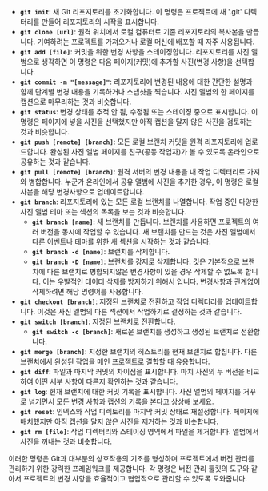 - **`git init`**: 새 Git 리포지토리를 초기화합니다. 이 명령은 프로젝트에 새 '.git' 디렉터리를 만들어 리포지토리의 시작을 표시합니다.
- **`git clone [url]`**: 원격 위치에서 로컬 컴퓨터로 기존 리포지토리의 복사본을 만듭니다. 기여하려는 프로젝트를 가져오거나 로컬 머신에 배포할 때 자주 사용됩니다.
- **`git add [file]`**: 커밋을 위한 변경 사항을 스테이징합니다. 리포지토리를 사진 앨범으로 생각하면 이 명령은 다음 페이지(커밋)에 추가할 사진(변경 사항)을 선택합니다.
- **`git commit -m "[message]"`**: 리포지토리에 변경된 내용에 대한 간단한 설명과 함께 단계별 변경 내용을 기록하거나 스냅샷을 찍습니다. 사진 앨범의 한 페이지를 캡션으로 마무리하는 것과 비슷합니다.
- **`git status`**: 변경 상태를 추적 안 됨, 수정됨 또는 스테이징 중으로 표시합니다. 이 명령은 페이지에 넣을 사진을 선택했지만 아직 캡션을 달지 않은 사진을 검토하는 것과 비슷합니다.
- **`git push [remote] [branch]`**: 모든 로컬 브랜치 커밋을 원격 리포지토리에 업로드합니다. 완성된 사진 앨범 페이지를 친구(공동 작업자)가 볼 수 있도록 온라인으로 공유하는 것과 같습니다.
- **`git pull [remote] [branch]`**: 원격 서버의 변경 내용을 내 작업 디렉터리로 가져와 병합합니다. 누군가 온라인에서 공유 앨범에 사진을 추가한 경우, 이 명령은 로컬 사본을 해당 변경사항으로 업데이트합니다.
- **`git branch`**: 리포지토리에 있는 모든 로컬 브랜치를 나열합니다. 작업 중인 다양한 사진 앨범 테마 또는 섹션의 목록을 보는 것과 비슷합니다.
  - **`git branch [name]`**: 새 브랜치를 만듭니다. 브랜치를 사용하면 프로젝트의 여러 버전을 동시에 작업할 수 있습니다. 새 브랜치를 만드는 것은 사진 앨범에서 다른 이벤트나 테마를 위한 새 섹션을 시작하는 것과 같습니다.
  - **`git branch -d [name]`**: 브랜치를 삭제합니다.
  - **`git branch -D [name]`**: 브랜치를 강제로 삭제합니다. 깃은 기본적으로 브랜치에 다른 브랜치로 병합되지않은 변경사항이 있을 경우 삭제할 수 없도록 합니다. 이는 우발적인 데이터 삭제를 방지하기 위해서 입니다. 변경사항과 관계없이 삭제하려면 해당 명령어를 사용합니다.
- **`git checkout [branch]`**: 지정된 브랜치로 전환하고 작업 디렉터리를 업데이트합니다. 이것은 사진 앨범의 다른 섹션에서 작업하기로 결정하는 것과 같습니다.
- **`git switch [branch]`**: 지정된 브랜치로 전환합니다.
  - **`git switch -c [branch]`**: 새로운 브랜치를 생성하고 생성된 브랜치로 전환합니다.
- **`git merge [branch]`**: 지정한 브랜치의 히스토리를 현재 브랜치로 합칩니다. 다른 브랜치에서 완성된 작업을 메인 프로젝트로 결합할 때 유용합니다.
- **`git diff`**: 파일과 마지막 커밋의 차이점을 표시합니다. 마치 사진의 두 버전을 비교하여 어떤 세부 사항이 다른지 확인하는 것과 같습니다.
- **`git log`**: 현재 브랜치에 대한 커밋 기록을 표시합니다. 사진 앨범의 페이지를 거꾸로 넘기면서 모든 변경 사항과 캡션의 기록을 본다고 상상해 보세요.
- **`git reset`**: 인덱스와 작업 디렉토리를 마지막 커밋 상태로 재설정합니다. 페이지에 배치했지만 아직 캡션을 달지 않은 사진을 제거하는 것과 비슷합니다.
- **`git rm [file]`**: 작업 디렉터리와 스테이징 영역에서 파일을 제거합니다. 앨범에서 사진을 꺼내는 것과 비슷합니다.

이러한 명령은 Git과 대부분의 상호작용의 기초를 형성하며 프로젝트에서 버전 관리를 관리하기 위한 강력한 프레임워크를 제공합니다. 각 명령은 버전 관리 툴킷의 도구와 같아서 프로젝트의 변경 사항을 효율적이고 협업적으로 관리할 수 있도록 도와줍니다.

